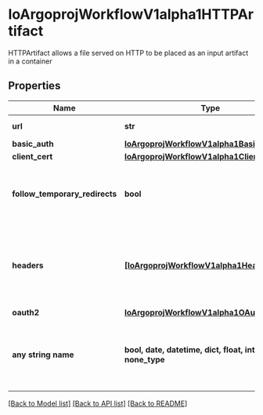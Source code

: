 # IoArgoprojWorkflowV1alpha1HTTPArtifact

HTTPArtifact allows a file served on HTTP to be placed as an input artifact in a container

## Properties
Name | Type | Description | Notes
------------ | ------------- | ------------- | -------------
**url** | **str** | URL of the artifact | 
**basic_auth** | [**IoArgoprojWorkflowV1alpha1BasicAuth**](IoArgoprojWorkflowV1alpha1BasicAuth.md) |  | [optional] 
**client_cert** | [**IoArgoprojWorkflowV1alpha1ClientCertAuth**](IoArgoprojWorkflowV1alpha1ClientCertAuth.md) |  | [optional] 
**follow_temporary_redirects** | **bool** | whether to follow temporary redirects, needed for webHDFS | [optional] 
**headers** | [**[IoArgoprojWorkflowV1alpha1Header]**](IoArgoprojWorkflowV1alpha1Header.md) | Headers are an optional list of headers to send with HTTP requests for artifacts | [optional] 
**oauth2** | [**IoArgoprojWorkflowV1alpha1OAuth2Auth**](IoArgoprojWorkflowV1alpha1OAuth2Auth.md) |  | [optional] 
**any string name** | **bool, date, datetime, dict, float, int, list, str, none_type** | any string name can be used but the value must be the correct type | [optional]

[[Back to Model list]](../README.md#documentation-for-models) [[Back to API list]](../README.md#documentation-for-api-endpoints) [[Back to README]](../README.md)



